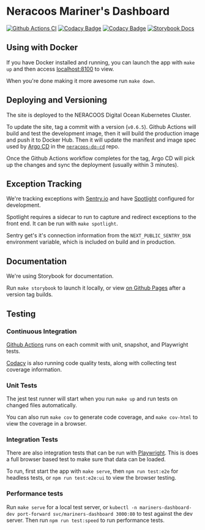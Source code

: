 # Neracoos Mariner's Dashboard

[![Github Actions CI](https://github.com/gulfofmaine/Neracoos-1-Buoy-App/workflows/CI/badge.svg?branch=master)](https://github.com/gulfofmaine/Neracoos-1-Buoy-App/actions?query=workflow%3ACI+branch%3Amaster)
[![Codacy Badge](https://api.codacy.com/project/badge/Grade/9e0e054bf41a40379ab44aa1dadc2bc8)](https://www.codacy.com/gh/gulfofmaine/Neracoos-1-Buoy-App?utm_source=github.com&utm_medium=referral&utm_content=gulfofmaine/Neracoos-1-Buoy-App&utm_campaign=Badge_Grade)
[![Codacy Badge](https://api.codacy.com/project/badge/Coverage/9e0e054bf41a40379ab44aa1dadc2bc8)](https://www.codacy.com?utm_source=github.com&utm_medium=referral&utm_content=gulfofmaine/Neracoos-1-Buoy-App&utm_campaign=Badge_Coverage)
[![Storybook Docs](https://img.shields.io/badge/Storybook-Docs-informational)](https://gulfofmaine.github.io/Neracoos-1-Buoy-App/?path=/docs/mariner-s-dashboard--page)

## Using with Docker

If you have Docker installed and running, you can launch the app with `make up` and then access [localhost:8100](http://localhost:8100) to view.

When you're done making it more awesome run `make down`.

## Deploying and Versioning

The site is deployed to the NERACOOS Digital Ocean Kubernetes Cluster.

To update the site, tag a commit with a version (`v0.6.5`).
Github Actions will build and test the development image, then it will build the production image and push it to Docker Hub.
Then it will update the manifest and image spec used by [Argo CD](https://argo-cd.readthedocs.io/en/stable/) in the [`neracoos-do-cd`](https://github.com/gulfofmaine/neracoos-do-cd/) repo.

Once the Github Actions workflow completes for the tag, Argo CD will pick up the changes and sync the deployment (usually within 3 minutes).

## Exception Tracking

We're tracking exceptions with [Sentry.io](https://sentry.io/) and have [Spotlight](https://spotlightjs.com/) configured for development.

Spotlight requires a sidecar to run to capture and redirect exceptions to the front end.
It can be run with `make spotlight`.

Sentry get's it's connection information from the `NEXT_PUBLIC_SENTRY_DSN` environment variable, which is included on build and in production.

## Documentation

We're using Storybook for documentation.

Run `make storybook` to launch it locally,
or view [on Github Pages](https://gulfofmaine.github.io/Neracoos-1-Buoy-App/?path=/docs/mariner-s-dashboard--page) after a version tag builds.

## Testing

### Continuous Integration

[Github Actions](https://github.com/gulfofmaine/Neracoos-1-Buoy-App/actions) runs on each commit with unit, snapshot, and Playwright tests.

[Codacy](https://app.codacy.com/project/gmri/Neracoos-1-Buoy-App/dashboard) is also running code quality tests, along with collecting test coverage information.

### Unit Tests

The jest test runner will start when you run `make up` and run tests on changed files automatically.

You can also run `make cov` to generate code coverage, and `make cov-html` to view the coverage in a browser.

### Integration Tests

There are also integration tests that can be run with [Playwright](https://playwright.dev/). This is does a full browser based test to make sure that data can be loaded.

To run, first start the app with `make serve`, then `npm run test:e2e` for headless tests, or `npm run test:e2e:ui` to view the browser testing.

### Performance tests

Run `make serve` for a local test server, or `kubectl -n mariners-dashboard-dev port-forward svc/mariners-dashboard 3000:80` to test against the dev server. Then run `npm run test:speed` to run performance tests.

